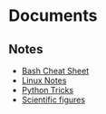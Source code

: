 Documents
=========

Notes
-----

* [Bash Cheat Sheet](notes/bash.html)
* [Linux Notes](notes/linux.html)
* [Python Tricks](notes/python.html)
* [Scientific figures](notes/figures.html)

<!-- * [Raspberry Pi as a USB to Ethernet Gateway](notes/rpi_usb_ethernet_gateway.html) -->
